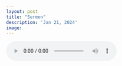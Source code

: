 ```yaml
---
layout: post
title: "Sermon"
description: 'Jan 21, 2024'
image:
---
```


<audio controls>
  <source src="assets/audio/fbc_2024-01-21_sermon.mp3" type="audio/mp3">
Your browser does not support the audio element.
</audio>

